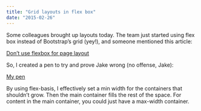 ```yaml
---
title: "Grid layouts in flex box"
date: "2015-02-26"
---
```


Some colleagues brought up layouts today. The team just started using flex box instead of Bootstrap’s grid (yey!), and someone mentioned this article:

[Don’t use flexbox for page layout](http://jakearchibald.com/2014/dont-use-flexbox-for-page-layout/)

So, I created a pen to try and prove Jake wrong (no offense, Jake):

[My pen](http://codepen.io/imcnally/pen/RNJoWz?editors=110)

By using flex-basis, I effectively set a min width for the containers that shouldn’t grow. Then the main container fills the rest of the space. For content in the main container, you could just have a max-width container.
